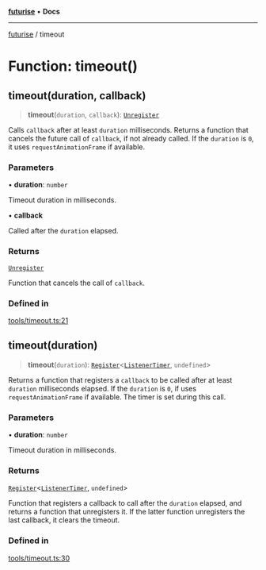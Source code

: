 [**futurise**](../README.md) • **Docs**

***

[futurise](../README.md) / timeout

# Function: timeout()

## timeout(duration, callback)

> **timeout**(`duration`, `callback`): [`Unregister`](../type-aliases/Unregister.md)

Calls `callback` after at least `duration` milliseconds. Returns a function that cancels the future call of `callback`, if not already called.
If the `duration` is `0`, it uses `requestAnimationFrame` if available.

### Parameters

• **duration**: `number`

Timeout duration in milliseconds.

• **callback**

Called after the `duration` elapsed.

### Returns

[`Unregister`](../type-aliases/Unregister.md)

Function that cancels the call of `callback`.

### Defined in

[tools/timeout.ts:21](https://github.com/nevoland/futurise/blob/54db9391420145098bc39b459b46ddbae49856b0/lib/tools/timeout.ts#L21)

## timeout(duration)

> **timeout**(`duration`): [`Register`](../type-aliases/Register.md)\<[`ListenerTimer`](../type-aliases/ListenerTimer.md), `undefined`\>

Returns a function that registers a `callback` to be called after at least `duration` milliseconds elapsed.
If the `duration` is `0`, if uses `requestAnimationFrame` if available.
The timer is set during this call.

### Parameters

• **duration**: `number`

Timeout duration in milliseconds.

### Returns

[`Register`](../type-aliases/Register.md)\<[`ListenerTimer`](../type-aliases/ListenerTimer.md), `undefined`\>

Function that registers a callback to call after the `duration` elapsed, and returns a function that unregisters it. If the latter function unregisters the last callback, it clears the timeout.

### Defined in

[tools/timeout.ts:30](https://github.com/nevoland/futurise/blob/54db9391420145098bc39b459b46ddbae49856b0/lib/tools/timeout.ts#L30)
